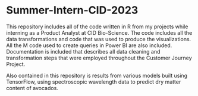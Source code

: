 # Summer-Intern-CID-2023

This repository includes all of the code written in R from my projects while interning as a Product Analyst at CID Bio-Science.  The code includes all the data transformations and code that was used to produce the visualizations.  All the M code used to create queries in Power BI are also included.  Documentation is included that describes all data cleaning and transformation steps that were employed throughout the Customer Journey Project.

Also contained in this repository is results from various models built using TensorFlow, using spectroscopic wavelength data to predict dry matter content of avocados.
